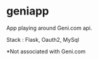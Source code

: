 geniapp
=======

App playing around Geni.com api.

Stack : Flask, Oauth2, MySql


*Not associated with Geni.com
